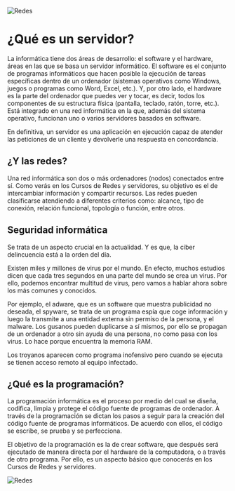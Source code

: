 ![Redes](https://dwtraining.mx/cursos/13_curso%20redes%20y%20servidores%204.jpg)

# ¿Qué es un servidor?
La informática tiene dos áreas de desarrollo: el software y el hardware, áreas en las que se basa un servidor informático. El software es el conjunto de programas informáticos que hacen posible la ejecución de tareas específicas dentro de un ordenador (sistemas operativos como Windows, juegos o programas como Word, Excel, etc.). Y, por otro lado, el hardware es la parte del ordenador que puedes ver y tocar, es decir, todos los componentes de su estructura física (pantalla, teclado, ratón, torre, etc.). Está integrado en una red informática en la que, además del sistema operativo, funcionan uno o varios servidores basados en software. 

En definitiva, un servidor es una aplicación en ejecución capaz de atender las peticiones de un cliente y devolverle una respuesta en concordancia. 

## ¿Y las redes?
Una red informática son dos o más ordenadores (nodos) conectados entre sí. Como verás en los Cursos de Redes y servidores, su objetivo es el de intercambiar información y compartir recursos. Las redes pueden clasificarse atendiendo a diferentes criterios como: alcance, tipo de conexión, relación funcional, topología o función, entre otros.

## Seguridad informática
Se trata de un aspecto crucial en la actualidad. Y es que, la ciber delincuencia está a la orden del día.

Existen miles y millones de virus por el mundo. En efecto, muchos estudios dicen que cada tres segundos en una parte del mundo se crea un virus. Por ello, podemos encontrar multitud de virus, pero vamos a hablar ahora sobre los más comunes y conocidos.

Por ejemplo, el adware, que es un software que muestra publicidad no deseada, el spyware, se trata de un programa espía que coge información y luego la transmite a una entidad externa sin permiso de la persona, y el malware. Los gusanos pueden duplicarse a sí mismos, por ello se propagan de un ordenador a otro sin ayuda de una persona, no como pasa con los virus. Lo hace porque encuentra la memoria RAM.

Los troyanos aparecen como programa inofensivo pero cuando se ejecuta se tienen acceso remoto al equipo infectado. 

## ¿Qué es la programación?                  
La programación informática es el proceso por medio del cual se diseña, codifica, limpia y protege el código fuente de programas de ordenador. A través de la programación se dictan los pasos a seguir para la creación del código fuente de programas informáticos. De acuerdo con ellos, el código se escribe, se prueba y se perfecciona.

El objetivo de la programación es la de crear software, que después será ejecutado de manera directa por el hardware de la computadora, o a través de otro programa. Por ello, es un aspecto básico que conocerás en los Cursos de Redes y servidores.

![Redes](https://dwtraining.mx/cursos/13_curso%20redes%20y%20servidores%204.jpg)